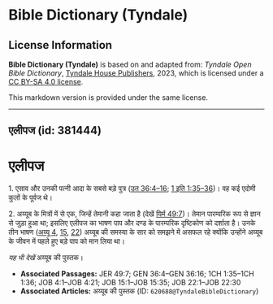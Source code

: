# Bible Dictionary (Tyndale)

## License Information

**Bible Dictionary (Tyndale)** is based on and adapted from: _Tyndale Open Bible Dictionary_, [Tyndale House Publishers](https://tyndaleopenresources.com/), 2023, which is licensed under a [CC BY-SA 4.0 license](https://creativecommons.org/licenses/by-sa/4.0/legalcode.en).

This markdown version is provided under the same license.



--------------------------------

## एलीपज (id: 381444)

एलीपज
=====

1\. एसाव और उनकी पत्नी आदा के सबसे बड़े पुत्र ([उत 36:4–16](https://ref.ly/Gen36:4-Gen36:16); [1 इति 1:35–36](https://ref.ly/1Chr1:35-1Chr1:36))। वह कई एदोमी कुलों के पूर्वज थे।

2\. अय्यूब के मित्रों में से एक, जिन्हें तेमानी कहा जाता है (देखें [यिर्म 49:7](https://ref.ly/Jer49:7))। तेमान पारम्परिक रूप से ज्ञान से जुड़ा हुआ था; इसलिए एलीपज का भाषण पाप और दण्ड के पारम्परिक दृष्टिकोण को दर्शाता है। उनके तीन भाषण ([अय्यू 4](https://ref.ly/Job4:1-Job4:21), [15](https://ref.ly/Job15:1-Job15:35), [22](https://ref.ly/Job22:1-Job22:30)) अय्यूब की समस्या के सार को समझने में असफल रहे क्योंकि उन्होंने अय्यूब के जीवन में पहले हुए बड़े पाप को मान लिया था।

*यह भी देखें* अय्यूब की पुस्तक।

* **Associated Passages:** JER 49:7; GEN 36:4–GEN 36:16; 1CH 1:35–1CH 1:36; JOB 4:1–JOB 4:21; JOB 15:1–JOB 15:35; JOB 22:1–JOB 22:30
* **Associated Articles:** अय्यूब की पुस्तक (ID: `620688@TyndaleBibleDictionary`)

